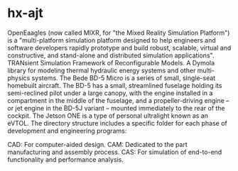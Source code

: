 # hx-ajt

OpenEaagles (now called MIXR, for "the Mixed Reality Simulation Platform") is a "multi-platform simulation platform designed to help engineers and software developers rapidly prototype and build robust, scalable, virtual and constructive, and stand-alone and distributed simulation applications". TRANsient Simulation Framework of Reconfigurable Models. A Dymola library for modeling thermal hydraulic energy systems and other multi-physics systems. The Bede BD-5 Micro is a series of small, single-seat homebuilt aircraft. The BD-5 has a small, streamlined fuselage holding its semi-reclined pilot under a large canopy, with the engine installed in a compartment in the middle of the fuselage, and a propeller-driving engine – or jet engine in the BD-5J variant – mounted immediately to the rear of the cockpit. The Jetson ONE is a type of personal ultralight known as an eVTOL. The directory structure includes a specific folder for each phase of development and engineering programs:

CAD: For computer-aided design.
CAM: Dedicated to the part manufacturing and assembly process.
CAS: For simulation of end-to-end functionality and performance analysis.